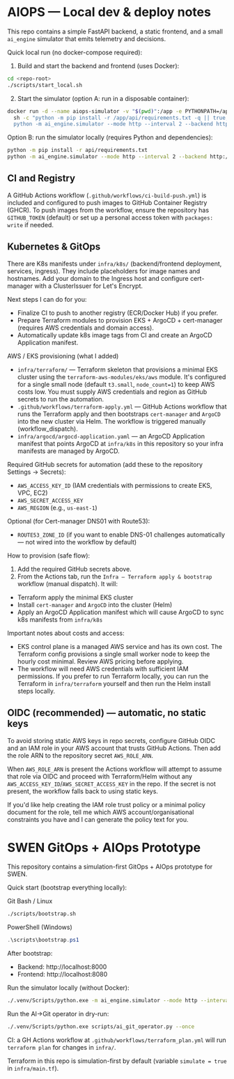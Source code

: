 # AIOPS — Local dev & deploy notes

This repo contains a simple FastAPI backend, a static frontend, and a small `ai_engine` simulator that emits telemetry and decisions.

Quick local run (no docker-compose required):

1. Build and start the backend and frontend (uses Docker):

```bash
cd <repo-root>
./scripts/start_local.sh
```

2. Start the simulator (option A: run in a disposable container):

```bash
docker run -d --name aiops-simulator -v "$(pwd)":/app -e PYTHONPATH=/app python:3.11-slim \
  sh -c "python -m pip install -r /app/api/requirements.txt -q || true; \
  python -m ai_engine.simulator --mode http --interval 2 --backend http://host.docker.internal:8001"
```

Option B: run the simulator locally (requires Python and dependencies):

```bash
python -m pip install -r api/requirements.txt
python -m ai_engine.simulator --mode http --interval 2 --backend http://127.0.0.1:8001
```

CI and Registry
---------------

A GitHub Actions workflow (`.github/workflows/ci-build-push.yml`) is included and configured to push images to GitHub Container Registry (GHCR). To push images from the workflow, ensure the repository has `GITHUB_TOKEN` (default) or set up a personal access token with `packages: write` if needed.

Kubernetes & GitOps
-------------------

There are K8s manifests under `infra/k8s/` (backend/frontend deployment, services, ingress). They include placeholders for image names and hostnames. Add your domain to the Ingress host and configure cert-manager with a ClusterIssuer for Let's Encrypt.

Next steps I can do for you:
- Finalize CI to push to another registry (ECR/Docker Hub) if you prefer.
- Prepare Terraform modules to provision EKS + ArgoCD + cert-manager (requires AWS credentials and domain access).
- Automatically update k8s image tags from CI and create an ArgoCD Application manifest.

AWS / EKS provisioning (what I added)
- `infra/terraform/` — Terraform skeleton that provisions a minimal EKS cluster using the `terraform-aws-modules/eks/aws` module. It's configured for a single small node (default `t3.small`, `node_count=1`) to keep AWS costs low. You must supply AWS credentials and region as GitHub secrets to run the automation.
- `.github/workflows/terraform-apply.yml` — GitHub Actions workflow that runs the Terraform apply and then bootstraps `cert-manager` and `ArgoCD` into the new cluster via Helm. The workflow is triggered manually (workflow_dispatch).
- `infra/argocd/argocd-application.yaml` — an ArgoCD Application manifest that points ArgoCD at `infra/k8s` in this repository so your infra manifests are managed by ArgoCD.

Required GitHub secrets for automation (add these to the repository Settings → Secrets):
- `AWS_ACCESS_KEY_ID` (IAM credentials with permissions to create EKS, VPC, EC2)
- `AWS_SECRET_ACCESS_KEY`
- `AWS_REGION` (e.g., `us-east-1`)

Optional (for Cert-manager DNS01 with Route53):
- `ROUTE53_ZONE_ID` (if you want to enable DNS-01 challenges automatically — not wired into the workflow by default)

How to provision (safe flow):
1. Add the required GitHub secrets above.
2. From the Actions tab, run the `Infra — Terraform apply & bootstrap` workflow (manual dispatch). It will:
  - Terraform apply the minimal EKS cluster
  - Install `cert-manager` and `ArgoCD` into the cluster (Helm)
  - Apply an ArgoCD Application manifest which will cause ArgoCD to sync k8s manifests from `infra/k8s`

Important notes about costs and access:
- EKS control plane is a managed AWS service and has its own cost. The Terraform config provisions a single small worker node to keep the hourly cost minimal. Review AWS pricing before applying.
- The workflow will need AWS credentials with sufficient IAM permissions. If you prefer to run Terraform locally, you can run the Terraform in `infra/terraform` yourself and then run the Helm install steps locally.

OIDC (recommended) — automatic, no static keys
---------------------------------------------
To avoid storing static AWS keys in repo secrets, configure GitHub OIDC and an IAM role in your AWS account that trusts GitHub Actions. Then add the role ARN to the repository secret `AWS_ROLE_ARN`.

When `AWS_ROLE_ARN` is present the Actions workflow will attempt to assume that role via OIDC and proceed with Terraform/Helm without any `AWS_ACCESS_KEY_ID`/`AWS_SECRET_ACCESS_KEY` in the repo. If the secret is not present, the workflow falls back to using static keys.

If you'd like help creating the IAM role trust policy or a minimal policy document for the role, tell me which AWS account/organisational constraints you have and I can generate the policy text for you.

# SWEN GitOps + AIOps Prototype

This repository contains a simulation-first GitOps + AIOps prototype for SWEN.

Quick start (bootstrap everything locally):

Git Bash / Linux

```bash
./scripts/bootstrap.sh
```

PowerShell (Windows)

```powershell
.\scripts\bootstrap.ps1
```

After bootstrap:
- Backend: http://localhost:8000
- Frontend: http://localhost:8080

Run the simulator locally (without Docker):

```bash
./.venv/Scripts/python.exe -m ai_engine.simulator --mode http --interval 5
```

Run the AI->Git operator in dry-run:

```bash
./.venv/Scripts/python.exe scripts/ai_git_operator.py --once
```

CI: a GH Actions workflow at `.github/workflows/terraform_plan.yml` will run `terraform plan` for changes in `infra/`.

Terraform in this repo is simulation-first by default (variable `simulate = true` in `infra/main.tf`).
